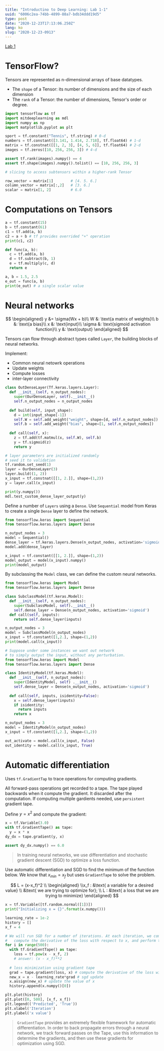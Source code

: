 ```yaml
---
title: "Introductino to Deep Learning: Lab 1-1"
uuid: "6006c2ea-74bb-4899-88a7-bdb34ddd19d5"
type: post
date: "2020-12-23T17:13:06.250Z"
lang: ko
slug: "2020-12-23-0913"
---
```


[Lab 1](https://github.com/aamini/introtodeeplearning/tree/master/lab1)

# TensorFlow?

Tensors are represented as n-dimensional arrays of base datatypes.

- The `shape` of a Tensor: its number of dimensions and the size of each dimension
- The `rank` of a Tensor: the number of dimensions, Tensor's order or degree.

```python
import tensorflow as tf
import mitdeeplearning as mdl
import numpy as np
import matplotlib.pyplot as plt
```

```python
sport = tf.constant("Tennis", tf.string) # 0-d
numbers = tf.constant([3.141, 1.414, 2.718], tf.float64) # 1-d
matrix = tf.constnat([[1, 2, 3], [4, 5, 6]], tf.float64) # 2-d
images = tf.zeros([10, 256, 256, 3]) # 4-d

assert tf.rank(images).numpy() == 4
assert tf.shape(images).numpy().tolist() == [10, 256, 256, 3]
```

```python
# slicing to access subtensors within a higher-rank Tensor

row_vector = matrix[1]        # [4. 5. 6.]
column_vector = matrix[:,2]   # [3. 6.]
scalar = matrix[1, 2]         # 6.0
```

# Computations on Tensors

```python
a = tf.constant(15)
b = tf.constant(61)
c1 = tf.add(a, b)
c2 = a + b # tf provides overrided "+" operation
print(c1, c2)
```

```python
def func(a, b):
  c = tf.add(a, b)
  d = tf.subtract(b, 1)
  e = tf.multiply(c, d)
  return e

a, b = 1.5, 2.5
e_out = func(a, b)
print(e_out) # a single scalar value
```

# Neural networks

$$
\begin{aligned}
y &= \sigma(Wx + b)\\
W &: \text{a matrix of weights}\\
b &: \text{a bias}\\
x &: \text{input}\\
\sigma &: \text{sigmoid activation function}\\
y &: \text{output}
\end{aligned}
$$

Tensors can flow through abstract types called `Layer`, the building blocks of neural networks.

Implement:

- Common neural netowrk operations
- Update weights
- Compute losses
- inter-layer connectivity

```python
class OutDenseLayer(Tf.keras.layers.Layer):
  def __init__(self, n_output_nodes):
    super(OurDenseLayer, self).__init__()
    self.n_output_nodes = n_output_nodes
  
  def build(self, input_shape):
    d = int(input_shape[-1])
    self.W = self.add_weight("weight", shape=[d, self.n_output_nodes])
    self.b = self.add_weight("bias", shape=[1, self.n_output_nodes])
  
  def call(self, x):
    z = tf.add(tf.matmul(x, self.W), self.b)
    y = tf.sigmoid(z)
    return y

# layer parameters are initialized randomly
# seed it to validation
tf.random.set_seed(1)
layer = OurDenseLayer(3)
layer.build((1, 2))
x_input = tf.constnat([[1, 2.]], shape=(1,2))
y = layer.call(x_input)

print(y.numpy())
mdl.test_custom_dense_layer_output(y)
```

Define a number of `Layers` using a `Dense`. Use `Sequential` model from Keras to create a single `Dense` layer to define the network.

```python
from tensorflow.keras import Sequential
from tensorflow.keras.layers import Dense

n_output_nodes = 3
model = Sequential()
dense_layer = tf.keras.layers.Dense(n_output_nodes, activation='sigmoid')
model.add(dense_layer)

x_input = tf.constant([[1, 2.]], shape=(1,2))
model_output = model(x_input).numpy()
print(model_output)
```

By subclassing the `Model` class, we can define the custom neural networks.

```python
from tensorflow.keras import Model
from tensorflow.keras.layers import Dense

class SubclassModel(tf.keras.Model):
  def __init__(self, n_output_nodes):
    super(SubclassModel, self).__init__()
    self.dense_layer = Dense(n_output_nodes, activation='sigmoid')
  def call(self, inputs):
    return self.dense_layer(inputs)

n_output_nodes = 3
model = SubclassModel(n_output_nodes)
x_input = tf.constant([1,2.], shape=(1,2))
print(model.call(x_input))
```

```python
# Suppose under some instances we want out network
# to simply output the input, without any perturbation.
from tensorflow.keras import Model
from tensorflow.keras.layers import Dense

class IdentityModel(tf.keras.Model):
  def __init__(self, n_output_nodes):
    super(IdentityModel, self) .__init__()
    self.dense_layer = Dense(n_output_nodes, activation='sigmoid')
  
  def call(self, inputs, isidentity=False):
    x = self.dense_layer(inputs)
    if isidentity:
      return inputs
    return x

n_output_nodes = 3
model = IdentityModel(n_output_nodes)
x_input = tf.constant([1,2.], shape=(1,2))

out_activate = model.call(x_input, False)
out_identity = model.call(x_input, True)
```

# Automatic differentiation

Uses `tf.GradientTap` to trace operations for computing gradients.

All forward-pass operations get recorded to a tape. The tape played backwards when it compute the gradient. It discarded after the computation. If computing multiple gardients needed, use `persistent` gradient tape.

Define $y = x^2$ and compute the gradient:

```python
x = tf.Variable(3.0)
with tf.GradientTape() as tape:
  y = x * x
dy_dx = tape.gradient(y, x)

assert dy_dx.numpy() == 6.0
```

> In training neural networks, we use differentiation and stochastic gradient descent (SGD) to optimize a loss function.

Use automatic differentiation and SGD to find the minimum of the function below. We know that $x_{min} = x_f$ but uses `GradientTape` to solve the problem.

$$
L = (x-x_f)^2 \\
\begin{aligned}
\\x_f : &\text{ a variable for a desired value} \\ &\text{ we are trying to optimize for}; \\
L : &\text{ a loss that we are trying to minimize}
\end{aligned}
$$

```python
x = tf.Variable([tf.random.normal([1])])
print("Initializing x = {}".format(x.numpy()))

learning_rate = 1e-2
history = []
x_f = 4

# We will run SGD for a number of iterations. At each iteration, we compute the loss, 
#   compute the derivative of the loss with respect to x, and perform the SGD update.
for i in range(500):
  with tf.GradientTape() as tape:
    loss = tf.pow(x - x_f, 2)
    # answer: (x - x_f)**2
  
  # loss minimization using gradient tape
  grad = tape.gradient(loss, x) # compute the derivative of the loss with respect to x
  new_x = x - learning_rate*grad # sgd update
  x.assign(new_x) # update the value of x
  history.append(x.numpy()[0])

plt.plot(history)
plt.plot([0, 500], [x_f, x_f])
plt.legend(('Predicted', 'True'))
plt.xlabel('Iteration')
plt.ylabel('x value')
```

> `GradientTape` provides an extremely flexible framework for automatic differentiation. In order to back propagate  errors through a neural network, we track forward passes on the Tape, use this information to determine the gradients, and then use these gradients for optimization using SGD.
